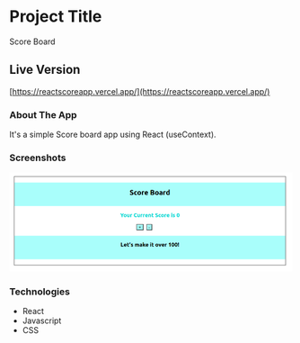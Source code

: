 # Project Title

Score Board

## Live Version

[https://reactscoreapp.vercel.app/](https://reactscoreapp.vercel.app/)

### About The App

It's a simple Score board app using React (useContext). 

### Screenshots
![screenshot-of-app](./images/score_board.png)


### Technologies

* React
* Javascript
* CSS
